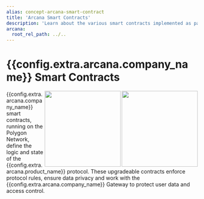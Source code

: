 ```yaml
---
alias: concept-arcana-smart-contract
title: 'Arcana Smart Contracts'
description: 'Learn about the various smart contracts implemented as part of the Arcana Network protocol.'
arcana:
  root_rel_path: ../..
---
```


# {{config.extra.arcana.company_name}} Smart Contracts

<img src="{{config.extra.arcana.img_dir}}/diagrams/d_an_smartcontracts_light.{{config.extra.arcana.img_png}}#only-light" width="200" align="right" margin="50" />
<img src="{{config.extra.arcana.img_dir}}/diagrams/d_an_smartcontracts_dark.{{config.extra.arcana.img_png}}#only-dark" width="200" align="right" margin="50" />

{{config.extra.arcana.company_name}} smart contracts, running on the Polygon Network, define the logic and state of the {{config.extra.arcana.product_name}} protocol. These upgradeable contracts enforce protocol rules, ensure data privacy and work with the {{config.extra.arcana.company_name}} Gateway to protect user data and access control.